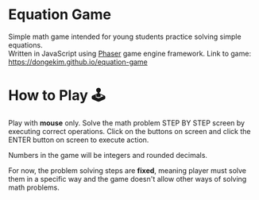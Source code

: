 # Equation Game
Simple math game intended for young students practice solving simple equations.  
Written in JavaScript using [Phaser](https://phaser.io/) game engine framework.
Link to game: https://dongekim.github.io/equation-game  


# How to Play 🕹️
Play with **mouse** only. Solve the math problem STEP BY STEP screen by executing correct operations. Click on the buttons on screen and click the ENTER button on screen to execute action.

Numbers in the game will be integers and rounded decimals.

For now, the problem solving steps are **fixed**, meaning player must solve them in a specific way and the game doesn't allow other ways of solving math problems. 
